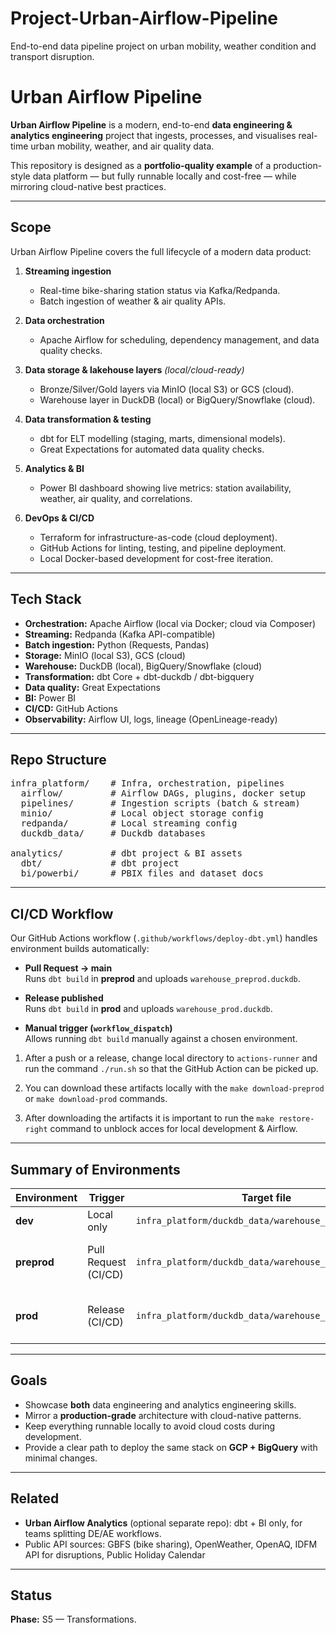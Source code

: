 # Project-Urban-Airflow-Pipeline
End-to-end data pipeline project on urban mobility, weather condition and transport disruption.

# Urban Airflow Pipeline

**Urban Airflow Pipeline** is a modern, end-to-end **data engineering & analytics engineering** project that ingests, processes, and visualises real-time urban mobility, weather, and air quality data.

This repository is designed as a **portfolio-quality example** of a production-style data platform — but fully runnable locally and cost-free — while mirroring cloud-native best practices.

---

## Scope

Urban Airflow Pipeline covers the full lifecycle of a modern data product:

1. **Streaming ingestion**  
   - Real-time bike-sharing station status via Kafka/Redpanda.
   - Batch ingestion of weather & air quality APIs.

2. **Data orchestration**  
   - Apache Airflow for scheduling, dependency management, and data quality checks.

3. **Data storage & lakehouse layers** *(local/cloud-ready)*  
   - Bronze/Silver/Gold layers via MinIO (local S3) or GCS (cloud).
   - Warehouse layer in DuckDB (local) or BigQuery/Snowflake (cloud).

4. **Data transformation & testing**  
   - dbt for ELT modelling (staging, marts, dimensional models).
   - Great Expectations for automated data quality checks.

5. **Analytics & BI**  
   - Power BI dashboard showing live metrics: station availability, weather, air quality, and correlations.

6. **DevOps & CI/CD**  
   - Terraform for infrastructure-as-code (cloud deployment).
   - GitHub Actions for linting, testing, and pipeline deployment.
   - Local Docker-based development for cost-free iteration.

---

## Tech Stack

- **Orchestration:** Apache Airflow (local via Docker; cloud via Composer)
- **Streaming:** Redpanda (Kafka API-compatible)
- **Batch ingestion:** Python (Requests, Pandas)
- **Storage:** MinIO (local S3), GCS (cloud)
- **Warehouse:** DuckDB (local), BigQuery/Snowflake (cloud)
- **Transformation:** dbt Core + dbt-duckdb / dbt-bigquery
- **Data quality:** Great Expectations
- **BI:** Power BI
- **CI/CD:** GitHub Actions
- **Observability:** Airflow UI, logs, lineage (OpenLineage-ready)

---

## Repo Structure

<pre>
infra_platform/    # Infra, orchestration, pipelines
  airflow/         # Airflow DAGs, plugins, docker setup
  pipelines/       # Ingestion scripts (batch & stream)
  minio/           # Local object storage config
  redpanda/        # Local streaming config
  duckdb_data/     # Duckdb databases

analytics/         # dbt project & BI assets
  dbt/             # dbt project
  bi/powerbi/      # PBIX files and dataset docs
</pre>

---

## CI/CD Workflow

Our GitHub Actions workflow (`.github/workflows/deploy-dbt.yml`) handles environment builds automatically:

- **Pull Request → main**  
  Runs `dbt build` in **preprod** and uploads `warehouse_preprod.duckdb`.

- **Release published**  
  Runs `dbt build` in **prod** and uploads `warehouse_prod.duckdb`.

- **Manual trigger (`workflow_dispatch`)**  
  Allows running `dbt build` manually against a chosen environment.




1. After a push or a release, change local directory to `actions-runner` and run the command `./run.sh` so that the GitHub Action can be picked up.

2. You can download these artifacts locally with the `make download-preprod` or `make download-prod` commands.

3. After downloading the artifacts it is important to run the `make restore-right` command to unblock acces for local development & Airflow.

---

## Summary of Environments

| Environment | Trigger              | Target file                                            | Usage                             |
|-------------|----------------------|--------------------------------------------------------|-----------------------------------|
| **dev**     | Local only           | `infra_platform/duckdb_data/warehouse_dev.duckdb`      | Developer iteration               |
| **preprod** | Pull Request (CI/CD) | `infra_platform/duckdb_data/warehouse_preprod.duckdb`  | Validation before merging to main |
| **prod**    | Release (CI/CD)      | `infra_platform/duckdb_data/warehouse_prod.duckdb`     | Production warehouse for analytics|

---

## Goals

- Showcase **both** data engineering and analytics engineering skills.
- Mirror a **production-grade** architecture with cloud-native patterns.
- Keep everything runnable locally to avoid cloud costs during development.
- Provide a clear path to deploy the same stack on **GCP + BigQuery** with minimal changes.

---

## Related

- **Urban Airflow Analytics** (optional separate repo): dbt + BI only, for teams splitting DE/AE workflows.
- Public API sources: GBFS (bike sharing), OpenWeather, OpenAQ, IDFM API for disruptions, Public Holiday Calendar

---

## Status

**Phase:** S5 — Transformations.

